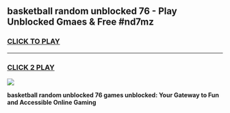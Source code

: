
## basketball random unblocked 76 - Play Unblocked Gmaes & Free #nd7mz
<h3>
<a href="https://news.freeplayer.one?title=basketball_random_unblocked_76&ref=24F">CLICK TO PLAY</a></h3>
<hr>

<h3>
<a href="https://news.freeplayer.one?title=basketball_random_unblocked_76&ref=24F">CLICK 2 PLAY</a>
  
</h3>

<a href="https://news.freeplayer.one?title=basketball_random_unblocked_76&ref=24F/"><img src="https://clearcache.store/games.png"></a>


**basketball random unblocked 76 games unblocked: Your Gateway to Fun and Accessible Online Gaming**
